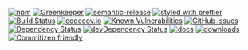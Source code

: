 [![npm](https://img.shields.io/npm/v/gitea-repository-provider.svg)](https://www.npmjs.com/package/gitea-repository-provider)
[![Greenkeeper](https://badges.greenkeeper.io/arlac77/gitea-repository-provider.svg)](https://greenkeeper.io/)
[![semantic-release](https://img.shields.io/badge/%20%20%F0%9F%93%A6%F0%9F%9A%80-semantic--release-e10079.svg)](https://github.com/arlac77/gitea-repository-provider)
[![styled with prettier](https://img.shields.io/badge/styled_with-prettier-ff69b4.svg)](https://github.com/prettier/prettier)
[![Build Status](https://secure.travis-ci.org/arlac77/gitea-repository-provider.png)](http://travis-ci.org/arlac77/gitea-repository-provider)
[![codecov.io](http://codecov.io/github/arlac77/gitea-repository-provider/coverage.svg?branch=master)](http://codecov.io/github/arlac77/gitea-repository-provider?branch=master)
[![Known Vulnerabilities](https://snyk.io/test/github/arlac77/gitea-repository-provider/badge.svg)](https://snyk.io/test/github/arlac77/gitea-repository-provider)
[![GitHub Issues](https://img.shields.io/github/issues/arlac77/gitea-repository-provider.svg?style=flat-square)](https://github.com/arlac77/gitea-repository-provider/issues)
[![Dependency Status](https://david-dm.org/arlac77/gitea-repository-provider.svg)](https://david-dm.org/arlac77/gitea-repository-provider)
[![devDependency Status](https://david-dm.org/arlac77/gitea-repository-provider/dev-status.svg)](https://david-dm.org/arlac77/gitea-repository-provider#info=devDependencies)
[![docs](http://inch-ci.org/github/arlac77/gitea-repository-provider.svg?branch=master)](http://inch-ci.org/github/arlac77/gitea-repository-provider)
[![downloads](http://img.shields.io/npm/dm/gitea-repository-provider.svg?style=flat-square)](https://npmjs.org/package/gitea-repository-provider)
[![Commitizen friendly](https://img.shields.io/badge/commitizen-friendly-brightgreen.svg)](http://commitizen.github.io/cz-cli/)
